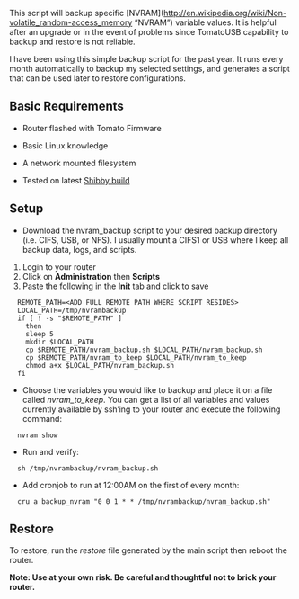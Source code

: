 This script will backup specific [NVRAM](http://en.wikipedia.org/wiki/Non-volatile_random-access_memory “NVRAM”) variable values. It is helpful after an upgrade or in the event of problems since TomatoUSB capability to backup and restore is not reliable.

I have been using this simple backup script for the past year. It runs every month automatically to backup my selected settings, and generates a script that can be used later to restore configurations. 

Basic Requirements
---------------------
- Router flashed with Tomato Firmware

- Basic Linux knowledge

- A network mounted filesystem

- Tested on latest [Shibby build](http://tomato.groov.pl)

Setup
---------------------
* Download the nvram_backup script to your desired backup directory (i.e. CIFS, USB, or NFS). I usually mount a CIFS1 or USB where I keep all backup data, logs, and scripts. 

1. Login to your router
2. Click on **Administration** then **Scripts**
3. Paste the following in the **Init** tab and click to save

```
  REMOTE_PATH=<ADD FULL REMOTE PATH WHERE SCRIPT RESIDES>
  LOCAL_PATH=/tmp/nvrambackup
  if [ ! -s "$REMOTE_PATH" ]
    then
    sleep 5
    mkdir $LOCAL_PATH
    cp $REMOTE_PATH/nvram_backup.sh $LOCAL_PATH/nvram_backup.sh
    cp $REMOTE_PATH/nvram_to_keep $LOCAL_PATH/nvram_to_keep
    chmod a+x $LOCAL_PATH/nvram_backup.sh
  fi
```

* Choose the variables you would like to backup and place it on a file called *nvram_to_keep*. You can get a list of all variables and values currently available by ssh’ing to your router and execute the following command:

```  nvram show```

* Run and verify:

```  sh /tmp/nvrambackup/nvram_backup.sh```

* Add cronjob to run at 12:00AM on the first of every month:	

```  cru a backup_nvram "0 0 1 * * /tmp/nvrambackup/nvram_backup.sh"```

Restore
---------------------
To restore, run the *restore* file generated by the main script then reboot the router.


**Note: Use at your own risk. Be careful and thoughtful not to brick your router.**
